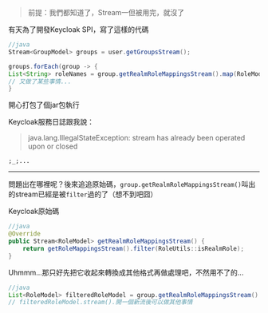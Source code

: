 ﻿---
tags:
  - Keycloak
  - Stream
  - Java
---
> 前提：我們都知道了，Stream一但被用完，就沒了

有天為了開發Keycloak SPI，寫了這樣的代碼

```java
//java 
Stream<GroupModel> groups = user.getGroupsStream();

groups.forEach(group -> {
List<String> roleNames = group.getRealmRoleMappingsStream().map(RoleModel::getName).collect(Collectors.toList());
// 又做了某些事情...
}
```

開心打包了個jar包執行



Keycloak服務日誌跟我說：

> java.lang.IllegalStateException: stream has already been operated upon or closed

`;_;...`

---

問題出在哪裡呢？後來追追原始碼，`group.getRealmRoleMappingsStream()`叫出的stream已經是被`filter`過的了（想不到吧囧）



Keycloak原始碼

```java
//java
@Override
public Stream<RoleModel> getRealmRoleMappingsStream() {
    return getRoleMappingsStream().filter(RoleUtils::isRealmRole);
}
```

Uhmmm...那只好先把它收起來轉換成其他格式再做處理吧，不然用不了的...

```java
//java
List<RoleModel> filteredRoleModel = group.getRealmRoleMappingsStream().collect(Collectors.toList()); 
// filteredRoleModel.stream().開一個新流後可以做其他事情
```